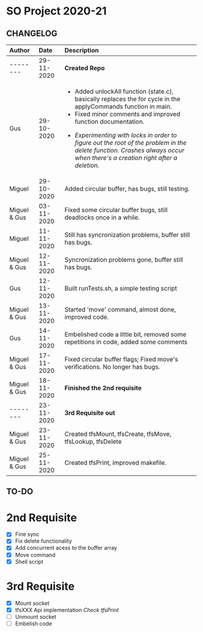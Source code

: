 # SO Project 2020-21
## CHANGELOG

| Author       | Date           | Description  |
|:------------- |:-------------| :-----|
| -------- | 29-11-2020 | **Created Repo** |
| Gus      | 29-10-2020 | <ul><li>Added unlockAll function (state.c), basically replaces the for cycle in the applyCommands function in main.</li><li>Fixed minor comments and improved function documentation.</li></ul><ul><li>*Experimenting with locks in order to figure out the root of the problem in the delete function. Crashes always occur when there's a creation right after a deletion.*</li> |    
| Miguel    | 29-10-2020     |  Added circular buffer, has bugs, still testing. |
| Miguel & Gus   | 03-11-2020     |  Fixed some circular buffer bugs, still deadlocks once in a while. |
| Miguel    | 11-11-2020     |  Still has syncronization problems, buffer still has bugs. |
| Miguel & Gus   | 12-11-2020     |  Syncronization problems gone, buffer still has bugs.  |
| Gus      | 12-11-2020 | Built runTests.sh, a simple testing script |
| Miguel & Gus | 13-11-2020 | Started 'move' command, almost done, improved code. |
| Gus | 14-11-2020 | Embelished code a little bit, removed some repetitions in code, added some comments |
| Miguel & Gus | 17-11-2020 | Fixed circular buffer flags; Fixed move's verifications. No longer has bugs. |
| Miguel & Gus | 18-11-2020 | **Finished the 2nd requisite** |
| -------- | 23-11-2020 | **3rd Requisite out** |
| Miguel & Gus | 23-11-2020 | Created tfsMount, tfsCreate, tfsMove, tfsLookup, tfsDelete |
| Miguel & Gus | 25-11-2020 | Created tfsPrint, improved makefile. |

## TO-DO

# 2nd Requisite

  - [x] Fine sync
  - [x] Fix delete functionality
  - [x] Add concurrent acess to the buffer array
  - [x] Move command
  - [x] Shell script

# 3rd Requisite

  - [x] Mount socket
  - [x] tfsXXX Api implementation *Check tfsPrint*
  - [ ] Unmount socket
  - [ ] Embelish code